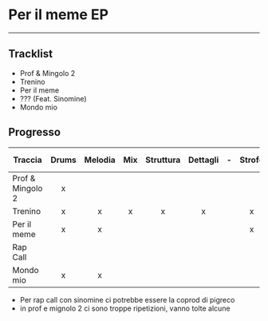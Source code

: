 # Per il meme EP
---
## Tracklist
- Prof & Mingolo 2
- Trenino
- Per il meme
- ??? (Feat. Sinomine)
- Mondo mio

## Progresso
| Traccia          | Drums | Melodia | Mix | Struttura | Dettagli |  -  | Strofe | Ritornelli | Voci complete | Master |
| ---------------- |:-----:|:-------:|:---:|:---------:|:--------:|:---:|:------:|:----------:|:-------------:| ------ |
| Prof & Mingolo 2 |   x   |         |     |           |          |     |        |            |               |        |
| Trenino          |   x   |    x    |  x  |     x     |    x     |     |   x    |     x      |       x       |        |
| Per il meme      |   x   |    x    |     |           |          |     |   x    |     x      |               |        |
| Rap Call         |       |         |     |           |          |     |        |            |               |        |
| Mondo mio        |   x   |    x    |     |           |          |     |        |     x      |               |        |

- Per rap call con sinomine ci potrebbe essere la coprod di pigreco
- in prof e mignolo 2 ci sono troppe ripetizioni, vanno tolte alcune